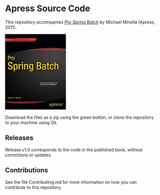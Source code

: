 # Apress Source Code

This repository accompanies [*Pro Spring Batch*](http://www.apress.com/9781430234524) by Michael  Minella (Apress, 2011).

![Cover image](9781430234524.jpg)

Download the files as a zip using the green button, or clone the repository to your machine using Git.

## Releases

Release v1.0 corresponds to the code in the published book, without corrections or updates.

## Contributions

See the file Contributing.md for more information on how you can contribute to this repository.
